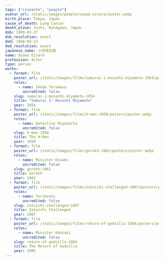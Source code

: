 ```yaml
---
tags: ["cineaste", "people"]
avatar_url: /static/images/people/ozawa-eitaro/avatar.webp
birth_place: Tokyo, Japan
cause_of_death: Lung Cancer
death_place: Zushi, Kanagawa, Japan
dob: 1909-03-27
dob_resolution: exact
dod: 1988-04-23
dod_resolution: exact
japanese_name: 小沢栄太郎
name: Ozawa Eitarô
profession: Actor
type: person
works:
  - format: film
    poster_url: /static/images/films/samurai-i-musashi-miyamoto-1954/posters/poster.webp
    roles:
      - name: Ikeda Terumasa
        uncredited: false
    slug: samurai-i-musashi-miyamoto-1954
    title: "Samurai I: Musashi Miyamoto"
    year: 1954
  - format: film
    poster_url: /static/images/films/h-man-1958/posters/poster.webp
    roles:
      - name: Detective Miyashita
        uncredited: false
    slug: h-man-1958
    title: The H-Man
    year: 1959
  - format: film
    poster_url: /static/images/films/gorath-1962/posters/poster.webp
    roles:
      - name: Minister Kinami
        uncredited: false
    slug: gorath-1962
    title: Gorath
    year: 1962
  - format: film
    poster_url: /static/images/films/zatoichi-challenged-1967/posters/poster.webp
    roles:
      - name: Torikoshi
        uncredited: false
    slug: zatoichi-challenged-1967
    title: Zatoichi Challenged
    year: 1967
  - format: film
    poster_url: /static/images/films/return-of-godzilla-1984/posters/poster.webp
    roles:
      - name: Minister Kanzaki
        uncredited: false
    slug: return-of-godzilla-1984
    title: The Return of Godzilla
    year: 1985
---
```

